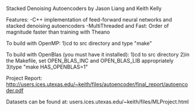 Stacked Denoising Autoencoders
by Jason Liang and Keith Kelly

Features:
-C++ implementation of feed-forward neural networks and stacked denoising autoencoders
-MultiThreaded and Fast: Order of magnitude faster than training with Theano


To build with OpenMP:
1)cd to src directory and type "make"

To build with OpenBlas (you must have it installed):
1)cd to src directory
2)in the Makefile, set OPEN_BLAS_INC and OPEN_BLAS_LIB appropriately
3)type "make HAS_OPENBLAS=1"

Project Report:
http://users.ices.utexas.edu/~keith/files/autoencoder/final_report/autoencoder.pdf

Datasets can be found at: 
users.ices.utexas.edu/~keith/files/MLProject.html


